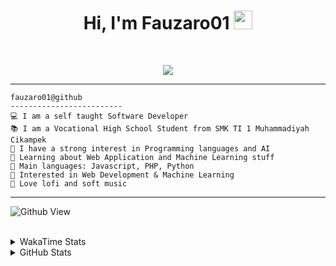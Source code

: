 <h1 align="center">
Hi, I'm Fauzaro01
  <img src="https://media.giphy.com/media/hvRJCLFzcasrR4ia7z/giphy.gif" width="30"></h1>
<br/>

<p align="center">
  <a href="https://github.com/DenverCoder1/readme-typing-svg">
    <img src="https://readme-typing-svg.herokuapp.com?lines=Chill%20and%20Coding;Full+Stack+Web+Developer;Student;Software%20Develover;Always%20learning%20new%20things&center=true&width=380&height=45">
  </a>
</p>

<hr>

```
fauzaro01@github
-------------------------
💻 I am a self taught Software Developer
📚 I am a Vocational High School Student from SMK TI 1 Muhammadiyah Cikampek
📝 I have a strong interest in Programming languages and AI
🌱 Learning about Web Application and Machine Learning stuff
🌟 Main languages: Javascript, PHP, Python
🚩 Interested in Web Development & Machine Learning
🎵 Love lofi and soft music 
```

<hr>

![Github View](https://komarev.com/ghpvc/?username=fauzaro01&style=flat-square)
<br><br>
<details>
  <summary>
     WakaTime Stats
  </summary>
  <br>
  <!--START_SECTION:waka-->

```txt
From: 10 September 2021 - To: 03 February 2025

Total Time: 716 hrs 52 mins

JavaScript          220 hrs 23 mins ███████▓░░░░░░░░░░░░░░░░░   30.74 %
PHP                 126 hrs 51 mins ████▒░░░░░░░░░░░░░░░░░░░░   17.70 %
HTML                88 hrs 44 mins  ███░░░░░░░░░░░░░░░░░░░░░░   12.38 %
Blade Template      59 hrs 34 mins  ██░░░░░░░░░░░░░░░░░░░░░░░   08.31 %
EJS                 56 hrs 49 mins  ██░░░░░░░░░░░░░░░░░░░░░░░   07.93 %
Java                41 hrs 50 mins  █▒░░░░░░░░░░░░░░░░░░░░░░░   05.84 %
CSS                 32 hrs 8 mins   █░░░░░░░░░░░░░░░░░░░░░░░░   04.48 %
JSON                30 hrs 9 mins   █░░░░░░░░░░░░░░░░░░░░░░░░   04.21 %
Python              13 hrs 26 mins  ▒░░░░░░░░░░░░░░░░░░░░░░░░   01.88 %
Other               5 hrs 57 mins   ▒░░░░░░░░░░░░░░░░░░░░░░░░   00.83 %
```

<!--END_SECTION:waka-->
</details>
<details>
  <summary>
    GitHub Stats
  </summary>
  <br>
  <div align="center">
    <img src="https://github-readme-stats.vercel.app/api?username=Fauzaro01&show_icons=true&theme=algolia" alt="Fauzaro01's GitHub Stats" style="margin: 20px;" />
    <img src="https://github-readme-streak-stats.herokuapp.com/?user=Fauzaro01&theme=algolia" alt="Fauzaro01's GitHub Streak" style="margin: 20px;" />
  </div>

  <div align="center">
    <img src="https://github-readme-stats.vercel.app/api?username=Fauzaro01&show_icons=true&locale=en&count_private=true&hide_rank=true&custom_title=My%20GitHub%20Stats&disable_animations=true&theme=algolia" alt="Fauzaro01's Stars" style="margin: 20px;" />
    <img src="https://github-readme-stats.vercel.app/api/top-langs/?username=Fauzaro01&langs_count=8&theme=algolia&layout=compact" alt="Top Languages" style="margin: 20px;" />
  </div>
</details>
